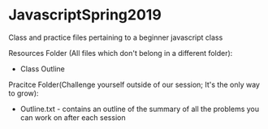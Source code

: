 # JavascriptSpring2019
Class and practice files pertaining to a beginner javascript class

Resources Folder (All files which don't belong in a different folder):
  - Class Outline


Pracitce Folder(Challenge yourself outside of our session; It's the only way to grow):
  - Outline.txt - contains an outline of the summary of all the problems you can work on after each session
